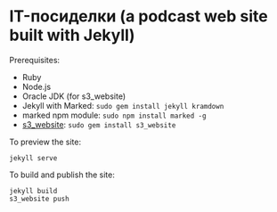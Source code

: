 IT-посиделки (a podcast web site built with Jekyll)
===================================================

Prerequisites:

* Ruby
* Node.js
* Oracle JDK (for s3_website)
* Jekyll with Marked: `sudo gem install jekyll kramdown`
* marked npm module: `sudo npm install marked -g`
* [s3_website](https://github.com/laurilehmijoki/s3_website): `sudo gem install s3_website`

To preview the site:

    jekyll serve

To build and publish the site:

    jekyll build
    s3_website push
